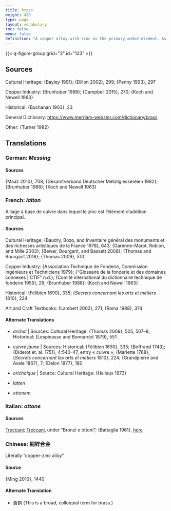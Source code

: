 ```yaml
---
title: brass
weight: 420
type: page
layout: vocabulary
toc: false
menu: false
definition: "A copper alloy with zinc as the primary added element. As with bronzes, there are a wide variety of brass alloys."
---
```


{{< q-figure-group grid="3" id="133" >}}

## Sources

Cultural Heritage: {Bayley 1991}; {Dillon 2002}, 299; {Penny 1993}, 297

Copper Industry: {Brunhuber 1988}; {Campbell 2015}, 270; {Koch and Newell 1963}

Historical: {Buchanan 1903}, 23

General Dictionary: <https://www.merriam-webster.com/dictionary/brass>

Other: {Turner 1982}

## Translations

<div class="accordion">

### **German**: *Messing*

#### Sources

{Maaz 2010}, 708; {Gesamtverband Deutscher Metallgiessereien 1982}; {Brunhuber 1988}; {Koch and Newell 1963}

### **French**: *laiton*

Alliage à base de cuivre dans lequel le zinc est l’élément d’addition principal.

#### Sources

Cultural Heritage: {Baudry, Bozo, and Inventaire général des monuments et des richesses artistiques de la France 1978}, 643; {Garenne-Marot, Robion, and Mille 2003}; {Bewer, Bourgarit, and Bassett 2008}; {Thomas and Bourgarit 2018}; {Thomas 2009}, 510

Copper Industry: {Association Technique de Fonderie, Commission Ingénieurs et Techniciens 1979}; {“Glossaire de la fonderie et des domaines connexes | CTIF” n.d.}; {Comité international du dictionnaire technique de fonderie 1955}, 29; {Brunhuber 1988}; {Koch and Newell 1963}

Historical: {Félibien 1690}, 335; {*Secrets concernant les arts et métiers* 1810}, 224

Art and Craft Textbooks: {Lambert 2002}, 271; {Rama 1988}, 374

#### Alternate Translations

- *archal* | Sources: Cultural Heritage: {Thomas 2009}, 505, 507–8; Historical: {Lespinasse and Bonnardot 1879}, 551

- *cuivre jaune* | Sources: Historical: {Félibien 1690}, 335; {Boffrand 1743}; {Diderot et. al. 1751}, 4:540–47, entry « cuivre »; {Mariette 1768}; {*Secrets concernant les arts et métiers* 1810}, 224; {Grandpierre and Avale 1867}, 7; {Delon 1877}, 180

- *orichalque* | Source: Cultural Heritage: {Halleux 1973}

- *latten*

- *ottonem*

### **Italian**: *ottone*

#### Sources

[Treccani](http://www.treccani.it/vocabolario/ottone/); [Treccani](https://www.treccani.it/enciclopedia/fusione_%28Enciclopedia-Italiana%29/), under “Bronzi e ottoni”; {Battaglia 1961}, [here](http://www.gdli.it/pdf_viewer/Scripts/pdf.js/web/viewer.asp?file=/PDF/GDLI12/GDLI_12_ocr_295.pdf&parola=ottone)

### **Chinese**: 铜锌合金

Literally “copper-zinc alloy”

#### Source

{Ming 2010}, 1440

#### Alternate Translation

- 黃铜 (This is a broad, colloquial term for brass.)

</div>
